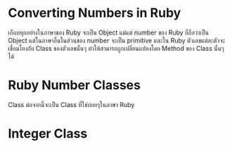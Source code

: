 # Converting Numbers in Ruby

เกือบทุกอย่างในภาษาของ Ruby จะเป็น Object แม่แต่ number ของ Ruby ก็ถือว่าเป็น Object แต่ในภาษาอื่นในส่วนของ number จะเป็น primitive
และใน Ruby ตัวเลขแต่ละตัวจะเชื่อมโยงกับ Class ของตัวเลขนั้นๆ ทำให้สามารถถูกเปลี่ยนแปลงโดย Method ของ Class นั้นๆได้

# Ruby Number Classes
Class ต่อจากนี้จะเป็น Class ที่ใช่บ่อยๆในภาษา Ruby
# Integer Class
